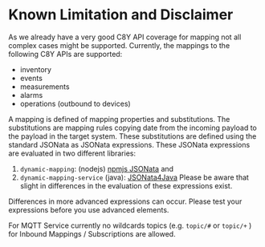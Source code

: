 # Known Limitation and Disclaimer

As we already have a very good C8Y API coverage for mapping not all complex cases might be supported. Currently, the
mappings to the following C8Y APIs are supported:

* inventory
* events
* measurements
* alarms
* operations (outbound to devices)

A mapping is defined of mapping properties and substitutions. The substitutions are mapping rules copying date from the incoming payload to the payload in the target system. These substitutions are defined using the standard JSONata as JSONata expressions. These JSONata expressions are evaluated in two different libraries:
1. `dynamic-mapping`: (nodejs) [npmjs JSONata](https://www.npmjs.com/package/jsonata) and
2. `dynamic-mapping-service` (java): [JSONata4Java](https://github.com/IBM/JSONata4Java)
   Please be aware that slight in differences in the evaluation of these expressions exist.

Differences in more advanced expressions can occur. Please test your expressions before you use advanced elements.

For MQTT Service currently no wildcards topics (e.g. `topic/#` or `topic/+` ) for Inbound Mappings / Subscriptions are allowed.